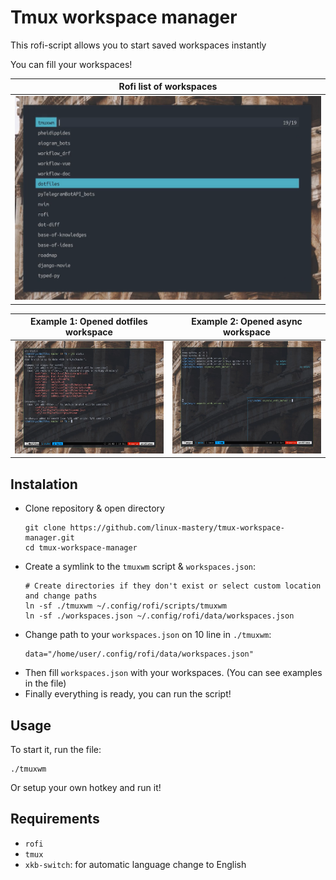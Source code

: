 # Tmux workspace manager

This rofi-script allows you to start saved workspaces instantly

You can fill your workspaces!

|Rofi list of workspaces|
|--|
|![img](.readme_static/rofi_tmuxwm.png)|

|Example 1: Opened dotfiles workspace|Example 2: Opened async workspace|
|--|--|
|![img](.readme_static/tmux-dotfiles.png)|![img](.readme_static/tmux-async.png)|




## Instalation
- Clone repository & open directory
  ```
  git clone https://github.com/linux-mastery/tmux-workspace-manager.git
  cd tmux-workspace-manager
  ```
- Create a symlink to the `tmuxwm` script & `workspaces.json`:
  ```
  # Create directories if they don't exist or select custom location and change paths
  ln -sf ./tmuxwm ~/.config/rofi/scripts/tmuxwm
  ln -sf ./workspaces.json ~/.config/rofi/data/workspaces.json
  ```
- Change path to your `workspaces.json` on 10 line in `./tmuxwm`:
  ```
  data="/home/user/.config/rofi/data/workspaces.json"
  ```
- Then fill `workspaces.json` with your workspaces.
(You can see examples in the file)
- Finally everything is ready, you can run the script!

## Usage
To start it, run the file:
```
./tmuxwm
```
Or setup your own hotkey and run it!

## Requirements
- `rofi`
- `tmux`
- `xkb-switch`: for automatic language change to English
